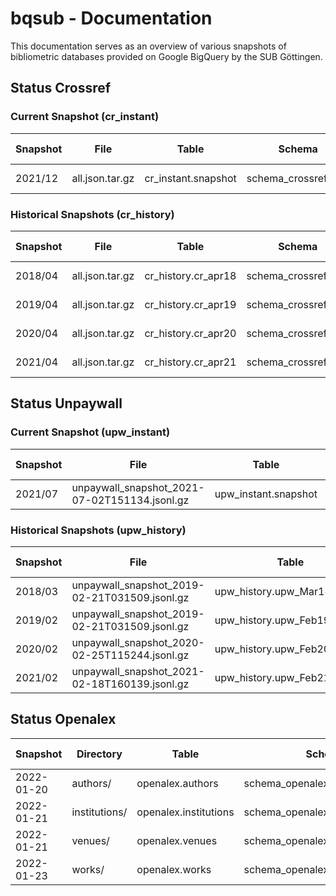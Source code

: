 # bqsub - Documentation

This documentation serves as an overview of various snapshots of bibliometric databases provided on Google BigQuery by the SUB Göttingen.


## Status Crossref

### Current Snapshot (cr_instant)

| Snapshot        | File            | Table               | Schema               | Procedure | Last Changed | Coverage  |
|-----------------|-----------------|---------------------|----------------------|-----------|--------------|-----------|
|  2021/12        | all.json.tar.gz | cr_instant.snapshot | schema_crossref.json |           |  02.02.2022  | 2013-2021 |

### Historical Snapshots (cr_history)

| Snapshot        | File            | Table               | Schema               | Procedure | Last Changed | Coverage  |
|-----------------|-----------------|---------------------|----------------------|-----------|--------------|-----------|
|  2018/04        | all.json.tar.gz | cr_history.cr_apr18 | schema_crossref.json |           |  20.02.2022  | 2013-2018 |
|  2019/04        | all.json.tar.gz | cr_history.cr_apr19 | schema_crossref.json |           |  29.10.2021  | 2013-2019 |
|  2020/04        | all.json.tar.gz | cr_history.cr_apr20 | schema_crossref.json |           |  29.10.2021  | 2013-2020 |
|  2021/04        | all.json.tar.gz | cr_history.cr_apr21 | schema_crossref.json |           |  29.10.2021  | 2013-2021 |

## Status Unpaywall

### Current Snapshot (upw_instant)

| Snapshot| File                                          | Table                | Schema               | Procedure | Last Changed | Coverage  |
|---------|-----------------------------------------------|----------------------|----------------------|-----------|--------------|-----------|
| 2021/07 | unpaywall_snapshot_2021-07-02T151134.jsonl.gz | upw_instant.snapshot | bq_schema_jul21.json |           |  30.10.2021  | 2008-2021 |

### Historical Snapshots (upw_history)

| Snapshot| File                                          | Table                       | Schema               | Procedure | Last Changed | Coverage  |
|---------|-----------------------------------------------|-----------------------------|----------------------|-----------|--------------|-----------|
| 2018/03 | unpaywall_snapshot_2019-02-21T031509.jsonl.gz | upw_history.upw_Mar18_08_20 | bq_schema_mar18.json |           |  29.10.2021  | 2008-2018 |
| 2019/02 | unpaywall_snapshot_2019-02-21T031509.jsonl.gz | upw_history.upw_Feb19_08_19 | bq_schema_feb19.json |           |  10.11.2021  | 2008-2019 |
| 2020/02 | unpaywall_snapshot_2020-02-25T115244.jsonl.gz | upw_history.upw_Feb20_08_20 | bq_schema_feb20.json |           |  30.10.2021  | 2008-2020 |
| 2021/02 | unpaywall_snapshot_2021-02-18T160139.jsonl.gz | upw_history.upw_Feb21_08_21 | bq_schema_feb21.json |           |  29.10.2021  | 2008-2021 |

## Status Openalex

| Snapshot   | Directory     | Table                 | Schema                            | Procedure | Last Changed | Coverage  |
|------------|---------------|-----------------------|-----------------------------------|-----------|--------------|-----------|
| 2022-01-20 | authors/      | openalex.authors      | schema_openalex_author.json       |           |  25.01.2022  | All       |
| 2022-01-21 | institutions/ | openalex.institutions | schema_openalex_institutions.json |           |  25.01.2022  | All       |
| 2022-01-21 | venues/       | openalex.venues       | schema_openalex_venue.json        |           |  25.01.2022  | All       |
| 2022-01-23 | works/        | openalex.works        | schema_openalex_work.json         |           |  25.01.2022  | All       |
